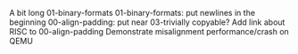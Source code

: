 A bit long 01-binary-formats
01-binary-formats: put newlines in the beginning
00-align-padding: put near 03-trivially copyable?
Add link about RISC to 00-align-padding
Demonstrate misalignment performance/crash on QEMU
